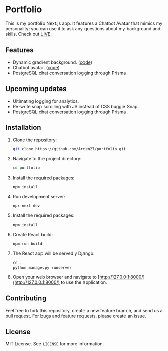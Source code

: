 # Portfolio

This is my portfolio Next.js app. It features a Chatbot Avatar that mimics my personality; you can use it to ask any questions about my background and skills. Check out [LIVE](https://artemfurman.tech). 

## Features

- Dynamic gradient background. ([code](https://github.com/Arden27/portfolio/blob/main/src/components/dynamicBackground.js))
- Chatbot avatar. ([code](https://github.com/Arden27/portfolio/blob/main/src/components/chat.js))
- PostgreSQL chat conversation logging through Prisma.

## Upcoming updates

- Ultimating logging for analytics.
- Re-write snap scrolling with JS instead of CSS buggie Snap.
- PostgreSQL chat conversation logging through Prisma.

## Installation

1. Clone the repository:
    ```bash
    git clone https://github.com/Arden27/portfolio.git
    ```
2. Navigate to the project directory:
    ```bash
    cd portfolio
    ```
3. Install the required packages:
    ```bash
    npm install
    ```
4. Run development server:
    ```bash
    npx next dev
    ```
5. Install the required packages:
    ```bash
    npm install
    ```
6. Create React build:
    ```bash
    npm run build
    ```
7. The React app will be served y Django:
    ```bash
    cd ..
    python manage.py runserver
    ```
8. Open your web browser and navigate to [http://127.0.0.1:8000/](http://127.0.0.1:8000/) to use the application.

## Contributing

Feel free to fork this repository, create a new feature branch, and send us a pull request. For bugs and feature requests, please create an issue.

## License

MIT License. See `LICENSE` for more information.
